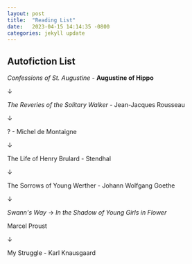 ```yaml
---
layout: post
title:  "Reading List"
date:   2023-04-15 14:14:35 -0800
categories: jekyll update
---
```


## Autofiction List
*Confessions of St. Augustine* - **Augustine of Hippo**

&darr;

*The Reveries of the Solitary Walker* - Jean-Jacques Rousseau 

&darr;

? - Michel de Montaigne 

&darr;

The Life of Henry Brulard - Stendhal

&darr;

The Sorrows of Young Werther - Johann Wolfgang Goethe

&darr;

*Swann's Way* &rarr; *In the Shadow of Young Girls in Flower*

Marcel Proust

&darr;

My Struggle - Karl Knausgaard


